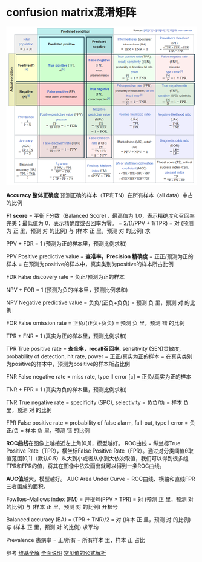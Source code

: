 # confusion matrix混淆矩阵

![alt text](image.png)

**Accuracy 整体正确度**
预测正确的样本（TP和TN）在所有样本（all data）中占的比例

**F1 score** = 平衡 F分数（Balanced Score），最高值为 1.0，表示精确度和召回率完美；最低值为 0，表示精确度或召回率为零。
= 2/⁠(1/PPV + 1/TPR)
= 对 (预测为 正 里，预测 对 的比例) 与 (样本 正 里，预测 对 的比例) 求

PPV + FDR = 1 (预测为正的样本里，预测比例求和)

PPV Positive predictive value = **查准率，Precision 精确度** 
= 正正/预测为正的样本
= 在预测为positive的样本中，真实类别为positive的样本所占比例

FDR False discovery rate
= 负正/预测为正的样本

NPV + FOR = 1 (预测为负的样本里，预测比例求和)

NPV Negative predictive value
= 负负/(正负+负负) 
= 预测 负 里，预测 对 的比例

FOR False omission rate
= ⁠正负/(正负+负负) 
= 预测 负 里，预测 错 的比例

TPR + FNR = 1 (真实为正的样本里，预测比例求和)

TPR True positive rate = **查全率，recall召回率**, sensitivity (SEN)灵敏度, probability of detection, hit rate, power
= ⁠正正/真实为正的样本
= 在真实类别为positive的样本中，预测为positive的样本所占比例

FNR False negative rate = miss rate, type II error [c]
= ⁠正负/真实为正的样本

TNR + FPR = 1 (真实为负的样本里，预测比例求和)

TNR True negative rate = specificity (SPC), selectivity
= 负负/负
= 样本 负 里，预测 对 的比例

FPR False positive rate = probability of false alarm, fall-out, type I error
= 负正/负
= 样本 负 里，预测 错 的比例

**ROC曲线**在图像上越接近左上角(0,1)，模型越好。
ROC曲线
= 纵坐标True Positive Rate（TPR），横坐标False Positive Rate（FPR）。通过对分类阈值θ取值范围[0,1]（默认0.5）从大到小或者从小到大依次取值，我们可以得到很多组TPR和FPR的值，将其在图像中依次画出就可以得到一条ROC曲线。

**AUC值**越大，模型越好。
AUC Area Under Curve
= ROC曲线、横轴和直线FPR三者围成的面积。

Fowlkes–Mallows index (FM)
= 开根号(PPV × TPR)
= 对 (预测 正 里，预测 对 的比例) 与 (样本 正 里，预测 对 的比例) 开根号

Balanced accuracy (BA) 
= ⁠(TPR + TNR)/2
= 对 (样本 正 里，预测 对 的比例) 与 (样本 正 里，预测 对 的比例) 求平均

Prevalence 患病率 
= 正/所有 = 所有样本 里，样本 正 占比

参考
[维基全解](https://en.wikipedia.org/wiki/Confusion_matrix#Example)
[全面说明](https://blog.csdn.net/low5252/article/details/104429898)
[常见值的公式解析](https://www.cnblogs.com/wuliytTaotao/p/9285227.html)